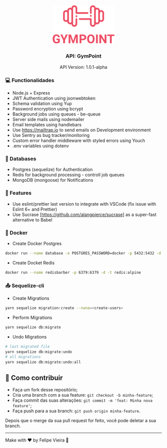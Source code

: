 <h1 align="center">
  <img alt="Gympoint" title="Gympoint" src=".github/logo.png" width="200px" />
</h1>

<h3 align="center">
  API: GymPoint
</h3>

<p align="center">API Version: 1.0.1-alpha</p>

### :computer: Functionalidades

* Node.js + Express
* JWT Authentication using jsonwebtoken
* Schema validation using Yup
* Password encryption using bcrypt
* Background jobs using queues - be-queue
* Server side mails using nodemailer
* Email templates using handlebars
* Use https://mailtrap.io to send emails on Development environment
* Use Sentry as bug tracker/monitoring
* Custom error handler middleware with styled errors using Youch
* .env variables using dotenv

### :minidisc: Databases
* Postgres (sequelize) for Authentication
* Redis for background processing - controll job queues
* MongoDB (mongoose) for Notifications


### :calling: Features
* Use eslint/prettier last version to integrate with VSCode (fix issue with Eslint 6+ and Prettier)
* Use Sucrase [https://github.com/alangpierce/sucrase] as a super-fast alternative to Babel

### :whale: Docker

* Create Docker Postgres
```bash
docker run --name database -e POSTGRES_PASSWORD=docker -p 5432:5432 -d postgres:11
```
* Create Docket Redis
```bash
docker run --name redisbarber -p 6379:6379 -d -t redis:alpine
```

### :outbox_tray: Sequelize-cli
* Create Migrations
```bash
yarn sequelize migration:create --nane=<create-users>
```
* Perform Migrations
```bash
yarn sequelize db:migrate
```
* Undo Migrations
```bash
# last migrated file
yarn sequelize db:migrate:undo
# all migrations
yarn sequelize db:migrate:undo:all
```

## 🤔 Como contribuir

- Faça um fork desse repositório;
- Cria uma branch com a sua feature: `git checkout -b minha-feature`;
- Faça commit das suas alterações: `git commit -m 'feat: Minha nova feature'`;
- Faça push para a sua branch: `git push origin minha-feature`.

Depois que o merge da sua pull request for feito, você pode deletar a sua branch.

---

Make with ♥ by Felipe Vieira :wave:
